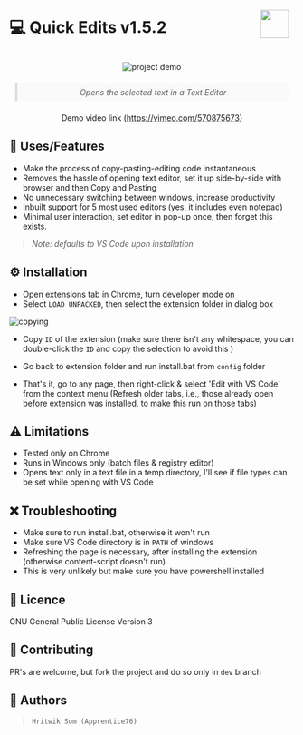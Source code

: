 <div style="display: flex; justify-content: space-between">
<h1 style="flex:1">💻 Quick Edits v1.5.2</h1>
<img style="margin: auto 10px" width="50" height="50" src="https://imgur.com/lEfOiEa.jpg" />
</div>

<div style="text-align: center">

![project demo](https://media.giphy.com/media/5dRd9AhjMxnXOityB5/giphy.gif)
<blockquote style="background: #f9f9f9;
  border-left: 4px solid #ddd;
  margin: 1.5em 10px;
  padding: 0.5em 10px;">
  <em>Opens the selected text in a Text Editor</em>
</blockquote>

Demo video link (https://vimeo.com/570875673)

</div>

## 🎉 Uses/Features

-   Make the process of copy-pasting-editing code instantaneous
-   Removes the hassle of opening text editor, set it up side-by-side with browser and then Copy and Pasting
-   No unnecessary switching between windows, increase productivity
-   Inbuilt support for 5 most used editors (yes, it includes even notepad)
-   Minimal user interaction, set editor in pop-up once, then forget this exists.

> _Note: defaults to VS Code upon installation_

## ⚙ Installation

-   Open extensions tab in Chrome, turn developer mode on
-   Select `LOAD UNPACKED`, then select the extension folder in dialog box

![copying](https://i.imgur.com/ZehlbXg.gif)

-   Copy `ID` of the extension (make sure there isn't any whitespace, you can double-click the `ID` and copy the selection to avoid this )

-   Go back to extension folder and run install.bat from `config` folder
-   That's it, go to any page, then right-click & select 'Edit with VS Code' from the context menu (Refresh older tabs, i.e., those already open before extension was installed, to make this run on those tabs)

## ⚠ Limitations

-   Tested only on Chrome
-   Runs in Windows only (batch files & registry editor)
-   Opens text only in a text file in a temp directory, I'll see if file types can be set while opening with VS Code

## ❌ Troubleshooting

-   Make sure to run install.bat, otherwise it won't run
-   Make sure VS Code directory is in `PATH` of windows
-   Refreshing the page is necessary, after installing the extension (otherwise content-script doesn't run)
-   This is very unlikely but make sure you have powershell installed

## 📝 Licence

GNU General Public License Version 3

## 🥳 Contributing

PR's are welcome, but fork the project and do so only in `dev` branch

## 👻 Authors

> `Hritwik Som (Apprentice76)`
